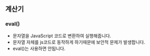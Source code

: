 ## 계산기

### eval()

-   문자열을 JavaScript 코드로 변환하여 실행해줍니다.
-   문자열 자체를 js코드로 동작하게 하기때문에 보안적 문제가 발생합니다.
-   eval()는 사용하면 안됩니다.
